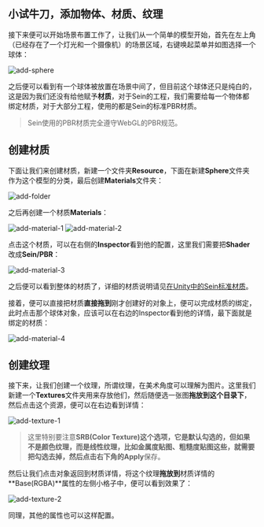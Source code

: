## 小试牛刀，添加物体、材质、纹理

接下来便可以开始场景布置工作了，让我们从一个简单的模型开始，首先在左上角（已经存在了一个灯光和一个摄像机）的场景区域，右键唤起菜单并如图选择一个球体：

![add-sphere](/assets/tutorials/artist/img/11.png)

之后便可以看到有一个球体被放置在场景中间了，但目前这个球体还只是纯白的，这是因为我们还没有给他赋予**材质**，对于Sein的工程，我们需要给每一个物体都绑定材质，对于大部分工程，使用的都是Sein的标准PBR材质。

>Sein使用的PBR材质完全遵守WebGL的PBR规范。

## 创建材质

下面让我们来创建材质，新建一个文件夹**Resource**，下面在新建**Sphere**文件夹作为这个模型的分类，最后创建**Materials**文件夹：

![add-folder](/assets/tutorials/artist/img/12.png)

之后再创建一个材质**Materials**：

![add-material-1](/assets/tutorials/artist/img/13.png)
![add-material-2](/assets/tutorials/artist/img/14.png)

点击这个材质，可以在右侧的**Inspector**看到他的配置，这里我们需要把**Shader**改成**Sein/PBR**：

![add-material-3](/assets/tutorials/artist/img/15.png)

之后便可以看到整体的材质了，详细的材质说明请见[在Unity中的Sein标准材质](../../guide/material-sein)。

接着，便可以直接把材质**直接拖到**刚才创建好的对象上，便可以完成材质的绑定，此时点击那个球体对象，应该可以在右边的Inspector看到他的详情，最下面就是绑定的材质：

![add-material-4](/assets/tutorials/artist/img/16.png)

## 创建纹理

接下来，让我们创建一个纹理，所谓纹理，在美术角度可以理解为图片。这里我们新建一个**Textures**文件夹用来存放他们，然后随便选一张图**拖放到这个目录下**，然后点击这个资源，便可以在右边看到详情：

![add-texture-1](/assets/tutorials/artist/img/17.png)

>这里特别要注意**SRB(Color Texture)**这个选项，它是默认勾选的，但如果不是颜色纹理，而是线性纹理，比如金属度贴图、粗糙度贴图这些，就需要把勾选去掉，然后点击右下角的**Apply**保存。

然后让我们点击对象返回到材质详情，将这个纹理**拖放到**材质详情的**Base(RGBA)**属性的左侧小格子中，便可以看到效果了：

![add-texture-2](/assets/tutorials/artist/img/18.png)

同理，其他的属性也可以这样配置。